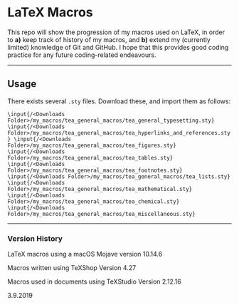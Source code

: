 # LaTeX Macros

This repo will show the progression of my macros used on LaTeX, in order to **a)** keep track of history of my macros, and **b)** extend my (currently limited) knowledge of Git and GitHub.  I hope that this provides good coding practice for any future coding-related endeavours.

---

## Usage
There exists several `.sty` files.  Download these, and import them as follows:

`\input{/<Downloads Folder>/my_macros/tea_general_macros/tea_general_typesetting.sty}
\input{/<Downloads Folder>/my_macros/tea_general_macros/tea_hyperlinks_and_references.sty}
\input{/<Downloads Folder>/my_macros/tea_general_macros/tea_figures.sty}
\input{/<Downloads Folder>/my_macros/tea_general_macros/tea_tables.sty}
\input{/<Downloads Folder>/my_macros/tea_general_macros/tea_footnotes.sty}
\input{/<Downloads Folder>/my_macros/tea_general_macros/tea_lists.sty}
\input{/<Downloads Folder>/my_macros/tea_general_macros/tea_mathematical.sty}
\input{/<Downloads Folder>/my_macros/tea_general_macros/tea_chemical.sty}
\input{/<Downloads Folder>/my_macros/tea_general_macros/tea_miscellaneous.sty}`

---

### Version History

LaTeX macros using a macOS Mojave version 10.14.6 

Macros written using TeXShop Version 4.27

Macros used in documents using TeXStudio Version 2.12.16

3.9.2019
